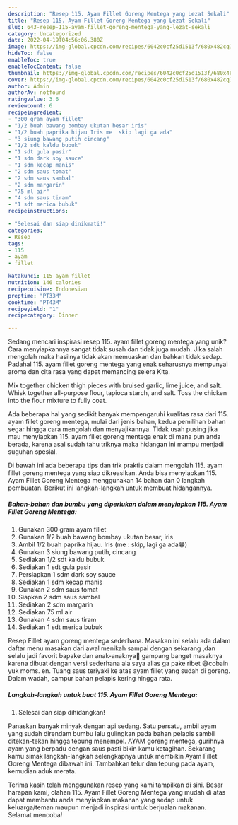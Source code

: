 ```yaml
---
description: "Resep 115. Ayam Fillet Goreng Mentega yang Lezat Sekali"
title: "Resep 115. Ayam Fillet Goreng Mentega yang Lezat Sekali"
slug: 643-resep-115-ayam-fillet-goreng-mentega-yang-lezat-sekali
category: Uncategorized
date: 2022-04-19T04:56:06.380Z
image: https://img-global.cpcdn.com/recipes/6042c0cf25d1513f/680x482cq70/115-ayam-fillet-goreng-mentega-foto-resep-utama.jpg
hideToc: false
enableToc: true
enableTocContent: false
thumbnail: https://img-global.cpcdn.com/recipes/6042c0cf25d1513f/680x482cq70/115-ayam-fillet-goreng-mentega-foto-resep-utama.jpg
cover: https://img-global.cpcdn.com/recipes/6042c0cf25d1513f/680x482cq70/115-ayam-fillet-goreng-mentega-foto-resep-utama.jpg
author: Admin
authorAv: notfound
ratingvalue: 3.6
reviewcount: 6
recipeingredient:
- "300 gram ayam fillet"
- "1/2 buah bawang bombay ukutan besar iris"
- "1/2 buah paprika hijau Iris me  skip lagi ga ada"
- "3 siung bawang putih cincang"
- "1/2 sdt kaldu bubuk"
- "1 sdt gula pasir"
- "1 sdm dark soy sauce"
- "1 sdm kecap manis"
- "2 sdm saus tomat"
- "2 sdm saus sambal"
- "2 sdm margarin"
- "75 ml air"
- "4 sdm saus tiram"
- "1 sdt merica bubuk"
recipeinstructions:

- "Selesai dan siap dinikmati!"
categories:
- Resep
tags:
- 115
- ayam
- fillet

katakunci: 115 ayam fillet 
nutrition: 146 calories
recipecuisine: Indonesian
preptime: "PT33M"
cooktime: "PT43M"
recipeyield: "1"
recipecategory: Dinner

---
```





Sedang mencari inspirasi resep 115. ayam fillet goreng mentega yang unik? Cara menyiapkannya sangat tidak susah dan tidak juga mudah. Jika salah mengolah maka hasilnya tidak akan memuaskan dan bahkan tidak sedap. Padahal 115. ayam fillet goreng mentega yang enak seharusnya mempunyai aroma dan cita rasa yang dapat memancing selera Kita.





Mix together chicken thigh pieces with bruised garlic, lime juice, and salt. Whisk together all-purpose flour, tapioca starch, and salt. Toss the chicken into the flour mixture to fully coat.

Ada beberapa hal yang sedikit banyak mempengaruhi kualitas rasa dari 115. ayam fillet goreng mentega, mulai dari jenis bahan, kedua pemilihan bahan segar hingga cara mengolah dan menyajikannya. Tidak usah pusing jika mau menyiapkan 115. ayam fillet goreng mentega enak di mana pun anda berada, karena asal sudah tahu triknya maka hidangan ini mampu menjadi suguhan spesial.






Di bawah ini ada beberapa tips dan trik praktis dalam mengolah 115. ayam fillet goreng mentega yang siap dikreasikan. Anda bisa menyiapkan 115. Ayam Fillet Goreng Mentega menggunakan 14 bahan dan 0 langkah pembuatan. Berikut ini langkah-langkah untuk membuat hidangannya.

<!--inarticleads1-->

##### Bahan-bahan dan bumbu yang diperlukan dalam menyiapkan 115. Ayam Fillet Goreng Mentega:

1. Gunakan 300 gram ayam fillet
1. Gunakan 1/2 buah bawang bombay ukutan besar, iris
1. Ambil 1/2 buah paprika hijau. Iris (me : skip, lagi ga ada😁)
1. Gunakan 3 siung bawang putih, cincang
1. Sediakan 1/2 sdt kaldu bubuk
1. Sediakan 1 sdt gula pasir
1. Persiapkan 1 sdm dark soy sauce
1. Sediakan 1 sdm kecap manis
1. Gunakan 2 sdm saus tomat
1. Siapkan 2 sdm saus sambal
1. Sediakan 2 sdm margarin
1. Sediakan 75 ml air
1. Gunakan 4 sdm saus tiram
1. Sediakan 1 sdt merica bubuk


Resep Fillet ayam goreng mentega sederhana. Masakan ini selalu ada dalam daftar menu masakan dari awal menikah sampai dengan sekarang ,dan selalu jadi favorit bapake dan anak-anaknya🥰 gampang banget masaknya karena dibuat dengan versi sederhana ala saya alias ga pake ribet 😅cobain yuk moms. en. Tuang saus teriyaki ke atas ayam fillet yang sudah di goreng. Dalam wadah, campur bahan pelapis kering hingga rata. 

<!--inarticleads2-->

##### Langkah-langkah untuk buat 115. Ayam Fillet Goreng Mentega:


1. Selesai dan siap dihidangkan!

Panaskan banyak minyak dengan api sedang. Satu persatu, ambil ayam yang sudah direndam bumbu lalu gulingkan pada bahan pelapis sambil ditekan-tekan hingga tepung menempel. AYAM goreng mentega, gurihnya ayam yang berpadu dengan saus pasti bikin kamu ketagihan. Sekarang kamu simak langkah-langkah selengkapnya untuk membikin Ayam Fillet Goreng Mentega dibawah ini. Tambahkan telur dan tepung pada ayam, kemudian aduk merata. 

Terima kasih telah menggunakan resep yang kami tampilkan di sini. Besar harapan kami, olahan 115. Ayam Fillet Goreng Mentega yang mudah di atas dapat membantu anda menyiapkan makanan yang sedap untuk keluarga/teman maupun menjadi inspirasi untuk berjualan makanan. Selamat mencoba!

